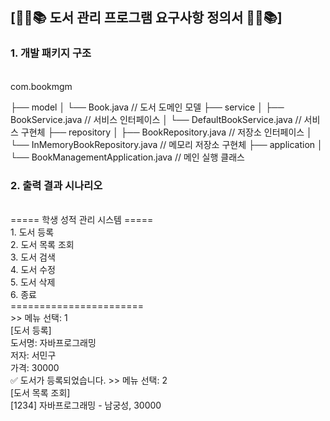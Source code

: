 ## [📕📖📚 도서 관리 프로그램 요구사항 정의서 📕📖📚]

### 1. 개발 패키지 구조 
<br>
com.bookmgm

├── model
│   └── Book.java                   // 도서 도메인 모델
├── service
│   ├── BookService.java           // 서비스 인터페이스
│   └── DefaultBookService.java    // 서비스 구현체
├── repository
│   ├── BookRepository.java        	// 저장소 인터페이스
│   └── InMemoryBookRepository.java	// 메모리 저장소 구현체
├── application
│   └── BookManagementApplication.java // 메인 실행 클래스



### 2. 출력 결과 시나리오
<br>
===== 학생 성적 관리 시스템 =====<br>
1. 도서 등록<br>
2. 도서 목록 조회<br>
3. 도서 검색<br>
4. 도서 수정<br>
5. 도서 삭제<br>
6. 종료<br>
=======================<br>
>> 메뉴 선택: 1<br>
[도서 등록]<br>
도서명: 자바프로그래밍<br>
저자: 서민구<br>
가격: 30000<br>
✅ 도서가 등록되었습니다.
>> 메뉴 선택: 2<br>
[도서 목록 조회]<br>
[1234] 자바프로그래밍 - 남궁성, 30000 <br>
<br>
















